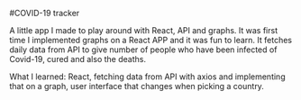 #COVID-19 tracker

A little app I made to play around with React, API and graphs. It was first time I implemented graphs on a React APP and it was fun to learn. It fetches daily data from API 
to give number of people who have been infected of Covid-19, cured and also the deaths. 

What I learned: React, fetching data from API with axios and implementing that on a graph, user interface that changes when picking a country.
